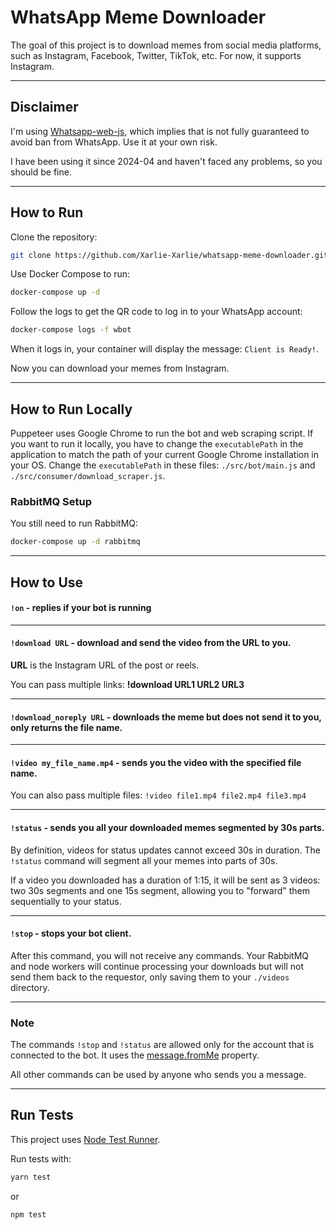 # WhatsApp Meme Downloader

The goal of this project is to download memes from social media platforms, such as Instagram, Facebook, Twitter, TikTok, etc. For now, it supports Instagram.

---

## Disclaimer

I'm using [Whatsapp-web-js](https://wwebjs.dev/), which implies that is not fully guaranteed to avoid ban from WhatsApp. Use it at your own risk.

I have been using it since 2024-04 and haven't faced any problems, so you should be fine.

---

## How to Run

Clone the repository:

```bash
git clone https://github.com/Xarlie-Xarlie/whatsapp-meme-downloader.git
```

Use Docker Compose to run:

```bash
docker-compose up -d
```

Follow the logs to get the QR code to log in to your WhatsApp account:

```bash
docker-compose logs -f wbot
```

When it logs in, your container will display the message: `Client is Ready!`.

Now you can download your memes from Instagram.

---

## How to Run Locally

Puppeteer uses Google Chrome to run the bot and web scraping script. If you want to run it locally, you have to change the `executablePath` in the application to match the path of your current Google Chrome installation in your OS. Change the `executablePath` in these files: `./src/bot/main.js` and `./src/consumer/download_scraper.js`.

### RabbitMQ Setup

You still need to run RabbitMQ:

```bash
docker-compose up -d rabbitmq
```

---

## How to Use

#### `!on` - replies if your bot is running

---

#### `!download URL` - download and send the video from the URL to you.

**URL** is the Instagram URL of the post or reels.

You can pass multiple links:
**!download URL1 URL2 URL3**

---

#### `!download_noreply URL` - downloads the meme but does not send it to you, only returns the file name.

---

#### `!video my_file_name.mp4` - sends you the video with the specified file name.

You can also pass multiple files:
`!video file1.mp4 file2.mp4 file3.mp4`

---

#### `!status` - sends you all your downloaded memes segmented by 30s parts.

By definition, videos for status updates cannot exceed 30s in duration. The `!status` command will segment all your memes into parts of 30s.

If a video you downloaded has a duration of 1:15, it will be sent as 3 videos: two 30s segments and one 15s segment, allowing you to "forward" them sequentially to your status.

---

#### `!stop` - stops your bot client.

After this command, you will not receive any commands. Your RabbitMQ and node workers will continue processing your downloads but will not send them back to the requestor, only saving them to your `./videos` directory.

---

### Note

The commands `!stop` and `!status` are allowed only for the account that is connected to the bot. It uses the [message.fromMe](https://docs.wwebjs.dev/Message.html#fromMe) property.

All other commands can be used by anyone who sends you a message.

---

## Run Tests

This project uses [Node Test Runner](https://nodejs.org/api/test.html#test-runner).

Run tests with:

```bash
yarn test
```

or

```bash
npm test
```
